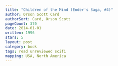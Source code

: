 ```yaml
---
title: "Children of the Mind (Ender's Saga, #4)"
author: Orson Scott Card
authorSort: Card, Orson Scott
pageCount: 370
date: 2014-01-01
written: 1996
stars: 5
layout: post
category: book
tags: read unreviewed scifi
mapping: USA, North America
---
```

